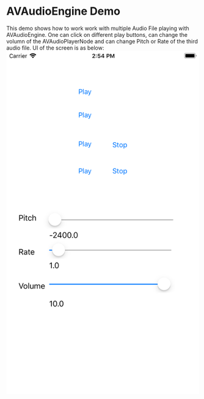 # AVAudioEngine Demo
This demo shows how to work work with multiple Audio File playing with AVAudioEngine. One can click on different play buttons, can change the volumn of the AVAudioPlayerNode and can change Pitch or Rate of the third audio file. UI of the screen is as below:
![alt text](SoundLoopDemo/UI.png)

